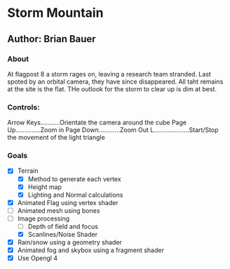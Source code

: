 # Storm Mountain
## Author: Brian Bauer

### About
At flagpost 8 a storm rages on, leaving a research team stranded. Last spoted by an orbital camera, they have since disappeared. All taht remains at the site is the flat. THe outlook for the storm to clear up is dim at best.

### Controls:
Arrow Keys...........Orientate the camera around the cube
Page Up..............Zoom in
Page Down............Zoom Out
L....................Start/Stop the movement of the light triangle

### Goals
- [x] Terrain
    - [x] Method to generate each vertex
    - [x] Height map
    - [x] Lighting and Normal calculations
- [x] Animated Flag using vertex shader
- [ ] Animated mesh using bones
- [ ] Image processing
    - [ ] Depth of field and focus
    - [x] Scanlines/Noise Shader
- [x] Rain/snow using a geometry shader
- [x] Animated fog and skybox using a fragment shader
- [x] Use Opengl 4
